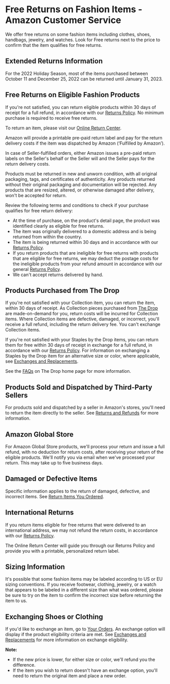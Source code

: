 # Free Returns on Fashion Items - Amazon Customer Service
We offer free returns on some fashion items including clothes, shoes, handbags, jewelry, and watches. Look for Free returns next to the price to confirm that the item qualifies for free returns.

Extended Returns Information
----------------------------

For the 2022 Holiday Season, most of the items purchased between October 11 and December 25, 2022 can be returned until January 31, 2023.

Free Returns on Eligible Fashion Products
-----------------------------------------

If you're not satisfied, you can return eligible products within 30 days of receipt for a full refund, in accordance with our [Returns Policy](https://www.amazon.com/gp/help/customer/display.html?nodeId=GKM69DUUYKQWKWX7). No minimum purchase is required to receive free returns.

To return an item, please visit our [Online Return Center](https://www.amazon.com/gp/css/returns).

Amazon will provide a printable pre-paid return label and pay for the return delivery costs if the item was dispatched by Amazon (‘Fulfilled by Amazon’).

In case of Seller-fulfilled orders, either Amazon issues a pre-paid return labels on the Seller's behalf or the Seller will and the Seller pays for the return delivery costs.

Products must be returned in new and unworn condition, with all original packaging, tags, and certificates of authenticity. Any products returned without their original packaging and documentation will be rejected. Any products that are resized, altered, or otherwise damaged after delivery, won't be accepted for return.

Review the following terms and conditions to check if your purchase qualifies for free return delivery:

*   At the time of purchase, on the product's detail page, the product was identified clearly as eligible for free returns.
*   The item was originally delivered to a domestic address and is being returned from within the country.
*   The item is being returned within 30 days and in accordance with our [Returns Policy](https://www.amazon.com/gp/help/customer/display.html?nodeId=GKM69DUUYKQWKWX7).
*   If you return products that are ineligible for free returns with products that are eligible for free returns, we may deduct the postage costs for the ineligible products from your refund amount in accordance with our general [Returns Policy](https://www.amazon.com/gp/help/customer/display.html?nodeId=GKM69DUUYKQWKWX7).
*   We can't accept returns delivered by hand.

Products Purchased from The Drop
--------------------------------

If you're not satisfied with your Collection item, you can return the item, within 30 days of receipt. As Collection pieces purchased from [The Drop](https://www.amazon.com/thedrop) are made-on-demand for you, return costs will be incurred for Collection items. Where Collection items are defective, damaged, or incorrect, you'll receive a full refund, including the return delivery fee. You can't exchange Collection items.

If you're not satisfied with your Staples by the Drop items, you can return them for free within 30 days of receipt in exchange for a full refund, in accordance with our [Returns Policy](https://www.amazon.com/gp/help/customer/display.html?nodeId=GKM69DUUYKQWKWX7). For information on exchanging a Staples by the Drop item for an alternative size or color, where applicable, see [Exchanges and Replacements](https://www.amazon.com/gp/help/customer/display.html?nodeId=GYG97JCDCUNGURQJ).

See the [FAQs](https://www.amazon.com/thedrop/faq) on The Drop home page for more information.

Products Sold and Dispatched by Third-Party Sellers
---------------------------------------------------

For products sold and dispatched by a seller in Amazon's stores, you'll need to return the item directly to the seller. See [Returns and Refunds](https://www.amazon.com/gp/help/customer/display.html/?nodeId=GKM69DUUYKQWKWX7#GUID-D26A35E8-EE23-4B88-8B62-B357ABA6DDEE__SECTION_6D1A9B4FD8AA461186647492347B19C0) for more information.

Amazon Global Store
-------------------

For Amazon Global Store products, we'll process your return and issue a full refund, with no deduction for return costs, after receiving your return of the eligible products. We'll notify you via email when we've processed your return. This may take up to five business days.

Damaged or Defective Items
--------------------------

Specific information applies to the return of damaged, defective, and incorrect items. See [Return Items You Ordered](https://www.amazon.com/gp/help/customer/display.html/?nodeId=G6E3B2E8QPHQ88KF).

International Returns
---------------------

If you return items eligible for free returns that were delivered to an international address, we may not refund the return costs, in accordance with our [Returns Policy](https://www.amazon.com/gp/help/customer/display.html?nodeId=GKM69DUUYKQWKWX7).

The Online Return Center will guide you through our Returns Policy and provide you with a printable, personalized return label.

Sizing Information
------------------

It's possible that some fashion items may be labeled according to US or EU sizing conventions. If you receive footwear, clothing, jewelry, or a watch that appears to be labeled in a different size than what was ordered, please be sure to try on the item to confirm the incorrect size before returning the item to us.

Exchanging Shoes or Clothing
----------------------------

If you'd like to exchange an item, go to [Your Orders](https://www.amazon.com/gp/css/order-history). An exchange option will display if the product eligibility criteria are met. See [Exchanges and Replacements](https://www.amazon.com/gp/help/customer/display.html?nodeId=GYG97JCDCUNGURQJ) for more information on exchange eligibility.

**Note:**

*   If the new price is lower, for either size or color, we'll refund you the difference.
*   If the item you wish to return doesn't have an exchange option, you'll need to return the original item and place a new order.
